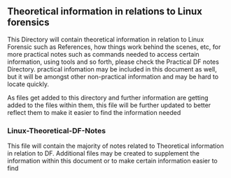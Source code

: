 ## Theoretical information in relations to Linux forensics

This Directory will contain theoretical information in relation to Linux Forensic such as References, how things work behind the scenes, etc, for more practical notes such as commands needed to access certain information, using tools and so forth, please check the Practical DF notes Directory. practical infomation may be included in this document as well, but it will be amongst other non-practical information and may be hard to locate quickly.

As files get added to this directory and further information are getting added to the files within them, this file will be further updated to better reflect them to make it easier to find the information needed

### Linux-Theoretical-DF-Notes

This file will contain the majority of notes related to Theoretical information in relation to DF. Additional files may be created to supplement the information within this document or to make certain information easier to find